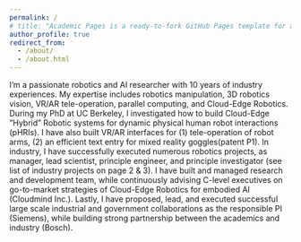 ```yaml
---
permalink: /
# title: "Academic Pages is a ready-to-fork GitHub Pages template for academic personal websites"
author_profile: true
redirect_from: 
  - /about/
  - /about.html
---
```


I’m a passionate robotics and AI researcher with 10 years of industry experiences.  My expertise includes robotics manipulation, 3D robotics vision, VR/AR tele-operation, parallel computing, and Cloud-Edge Robotics. During my PhD at UC Berkeley, I investigated how to build Cloud-Edge ”Hybrid” Robotic systems for dynamic physical human robot interactions (pHRIs). I have also built VR/AR interfaces for (1) tele-operation of robot arms, (2) an efficient text entry for mixed reality goggles(patent P1). In industry, I have successfully executed numerous robotics projects, as manager, lead scientist, principle
engineer, and principle investigator (see list of industry projects on page 2 & 3). I have built and managed research and development team, while continuously advising C-level executives on go-to-market strategies of Cloud-Edge Robotics for embodied AI (Cloudmind Inc.). Lastly, I have proposed, lead, and executed successful large scale industrial and government collaborations as the responsible PI (Siemens), while building strong partnership between the academics and industry (Bosch).

